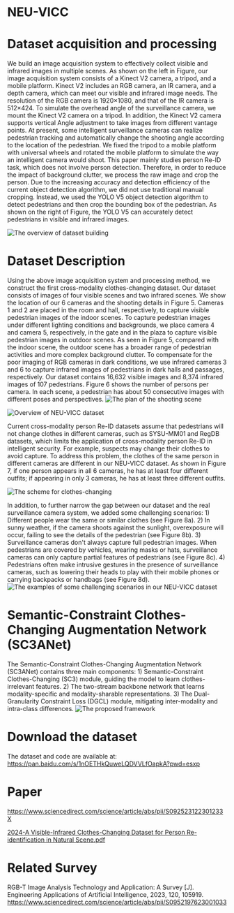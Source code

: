 # NEU-VICC
# Dataset acquisition and processing
We build an image acquisition system to effectively collect visible and infrared images in multiple scenes. As shown on the left in Figure, our image acquisition system consists of a Kinect V2 camera, a tripod, and a mobile platform. Kinect V2 includes an RGB camera, an IR camera, and a depth camera, which can meet our visible and infrared image needs. The resolution of the RGB camera is 1920×1080, and that of the IR camera is 512×424. To simulate the overhead angle of the surveillance camera, we mount the Kinect V2 camera on a tripod. In addition, the Kinect V2 camera supports vertical Angle adjustment to take images from different vantage points. At present, some intelligent surveillance cameras can realize pedestrian tracking and automatically change the shooting angle according to the location of the pedestrian. We fixed the tripod to a mobile platform with universal wheels and rotated the mobile platform to simulate the way an intelligent camera would shoot. 
This paper mainly studies person Re-ID task, which does not involve person detection. Therefore, in order to reduce the impact of background clutter, we process the raw image and crop the person. Due to the increasing accuracy and detection efficiency of the current object detection algorithm, we did not use traditional manual cropping. Instead, we used the YOLO V5 object detection algorithm to detect pedestrians and then crop the bounding box of the pedestrian. As shown on the right of Figure, the YOLO V5 can accurately detect pedestrians in visible and infrared images.

![The overview of dataset building](https://github.com/VDT-2048/NEU-VICC/assets/101933818/98fa6699-5c30-41be-a421-b8b12519c948)

# Dataset Description
Using the above image acquisition system and processing method, we construct the first cross-modality clothes-changing dataset. Our dataset consists of images of four visible scenes and two infrared scenes. We show the location of our 6 cameras and the shooting details in Figure 5. Cameras 1 and 2 are placed in the room and hall, respectively, to capture visible pedestrian images of the indoor scenes. To capture pedestrian images under different lighting conditions and backgrounds, we place camera 4 and camera 5, respectively, in the gate and in the plaza to capture visible pedestrian images in outdoor scenes. As seen in Figure 5, compared with the indoor scene, the outdoor scene has a broader range of pedestrian activities and more complex background clutter. To compensate for the poor imaging of RGB cameras in dark conditions, we use infrared cameras 3 and 6 to capture infrared images of pedestrians in dark halls and passages, respectively. Our dataset contains 16,632 visible images and 8,374 infrared images of 107 pedestrians. Figure 6 shows the number of persons per camera. In each scene, a pedestrian has about 50 consecutive images with different poses and perspectives.
![The plan of the shooting scene](https://github.com/VDT-2048/NEU-VICC/assets/101933818/2c07f805-0ae2-415b-9a35-9b06c2b87640)

![Overview of NEU-VICC dataset](https://github.com/VDT-2048/NEU-VICC/assets/101933818/ea115e4f-df27-4f4e-ace6-451f0254dda8)

Current cross-modality person Re-ID datasets assume that pedestrians will not change clothes in different cameras, such as SYSU-MM01 and RegDB datasets, which limits the application of cross-modality person Re-ID in intelligent security. For example, suspects may change their clothes to avoid capture. To address this problem, the clothes of the same person in different cameras are different in our NEU-VICC dataset. As shown in Figure 7, if one person appears in all 6 cameras, he has at least four different outfits; if appearing in only 3 cameras, he has at least three different outfits.

![The scheme for clothes-changing](https://github.com/VDT-2048/NEU-VICC/assets/101933818/71aaa72a-de3b-41e6-91ef-81f9ce43abda)

In addition, to further narrow the gap between our dataset and the real surveillance camera system, we added some challenging scenarios: 1) Different people wear the same or similar clothes (see Figure 8a). 2) In sunny weather, if the camera shoots against the sunlight, overexposure will occur, failing to see the details of the pedestrian (see Figure 8b). 3) Surveillance cameras don't always capture full pedestrian images. When pedestrians are covered by vehicles, wearing masks or hats, surveillance cameras can only capture partial features of pedestrians (see Figure 8c). 4) Pedestrians often make intrusive gestures in the presence of surveillance cameras, such as lowering their heads to play with their mobile phones or carrying backpacks or handbags (see Figure 8d).
![The examples of some challenging scenarios in our NEU-VICC dataset](https://github.com/VDT-2048/NEU-VICC/assets/101933818/a29f47cb-33b6-4aad-80eb-16f1186ca4a6)

# Semantic-Constraint Clothes-Changing Augmentation Network (SC3ANet)
The Semantic-Constraint Clothes-Changing Augmentation Network (SC3ANet) contains three main components: 1) Semantic-Constraint Clothes-Changing (SC3) module, guiding the model to learn clothes-irrelevant features. 2) The two-stream backbone network that learns modality-specific and modality-sharable representations. 3) The Dual-Granularity Constraint Loss (DGCL) module, mitigating inter-modality and intra-class differences.
![The proposed framework](https://github.com/VDT-2048/NEU-VICC/assets/101933818/92a896d7-c7a6-48aa-af62-35fd9ebb9afa)


# Download the dataset
The dataset and code are available at: https://pan.baidu.com/s/1nOETHkQuweLQDVVLfOapkA?pwd=esxp 

# Paper
https://www.sciencedirect.com/science/article/abs/pii/S092523122301233X

[2024-A Visible-Infrared Clothes-Changing Dataset for Person Re-identification in Natural Scene.pdf](https://github.com/VDT-2048/NEU-VICC/files/13699218/2024-A.Visible-Infrared.Clothes-Changing.Dataset.for.Person.Re-identification.in.Natural.Scene.pdf)


# Related Survey
RGB-T Image Analysis Technology and Application: A Survey [J]. Engineering Applications of Artificial Intelligence, 2023, 120, 105919. https://www.sciencedirect.com/science/article/abs/pii/S0952197623001033
